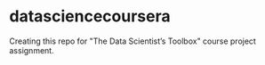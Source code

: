 # datasciencecoursera
Creating this repo for "The Data Scientist’s Toolbox" course project assignment.
